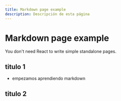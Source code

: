 ```yaml
---
title: Markdown page example
description: Descripción de esta página
---
```


# Markdown page example

You don't need React to write simple standalone pages.



## titulo 1

- empezamos aprendiendo markdown

## titulo 2